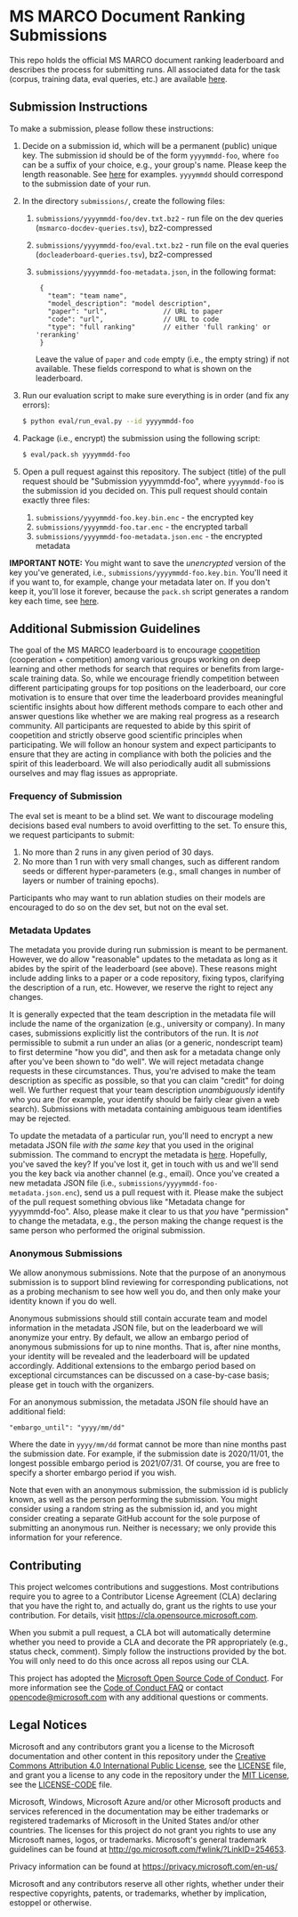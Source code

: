 # MS MARCO Document Ranking Submissions

This repo holds the official MS MARCO document ranking leaderboard and describes the process for submitting runs.
All associated data for the task (corpus, training data, eval queries, etc.) are available [here](https://microsoft.github.io/msmarco/Datasets).

## Submission Instructions

To make a submission, please follow these instructions:

1. Decide on a submission id, which will be a permanent (public) unique key. The submission id should be of the form `yyyymmdd-foo`, where `foo` can be a suffix of your choice, e.g., your group's name.
Please keep the length reasonable.
See [here](https://github.com/microsoft/MSMARCO-Document-Ranking-Submissions/tree/main/submissions) for examples.
`yyyymmdd` should correspond to the submission date of your run.

2. In the directory `submissions/`, create the following files:
   1. `submissions/yyyymmdd-foo/dev.txt.bz2` - run file on the dev queries (`msmarco-docdev-queries.tsv`), bz2-compressed
   2. `submissions/yyyymmdd-foo/eval.txt.bz2` - run file on the eval queries (`docleaderboard-queries.tsv`), bz2-compressed
   3. `submissions/yyyymmdd-foo-metadata.json`, in the following format:

       ```
        {
          "team": "team name",
          "model_description": "model description",
          "paper": "url",              // URL to paper
          "code": "url",               // URL to code
          "type": "full ranking"       // either 'full ranking' or 'reranking'
        }
       ```
       Leave the value of `paper` and `code` empty (i.e., the empty string) if not available.
       These fields correspond to what is shown on the leaderboard.

3. Run our evaluation script to make sure everything is in order (and fix any errors):
   ```bash
   $ python eval/run_eval.py --id yyyymmdd-foo
   ```

4. Package (i.e., encrypt) the submission using the following script:
   ```bash
   $ eval/pack.sh yyyymmdd-foo
   ```

5. Open a pull request against this repository.
The subject (title) of the pull request should be "Submission yyyymmdd-foo", where `yyyymmdd-foo` is the submission id you decided on.
This pull request should contain exactly three files:
   1. `submissions/yyyymmdd-foo.key.bin.enc` - the encrypted key
   2. `submissions/yyyymmdd-foo.tar.enc` - the encrypted tarball
   3. `submissions/yyyymmdd-foo-metadata.json.enc` - the encrypted metadata

**IMPORTANT NOTE:**
You might want to save the _unencrypted_ version of the key you've generated, i.e., `submissions/yyyymmdd-foo.key.bin`.
You'll need it if you want to, for example, change your metadata later on.
If you don't keep it, you'll lose it forever, because the `pack.sh` script generates a random key each time, see [here](https://github.com/microsoft/MSMARCO-Document-Ranking-Submissions/blob/main/eval/pack.sh#L6).

## Additional Submission Guidelines

The goal of the MS MARCO leaderboard is to encourage [coopetition](https://en.wikipedia.org/wiki/Coopetition) (cooperation + competition) among various groups working on deep learning and other methods for search that requires or benefits from large-scale training data.
So, while we encourage friendly competition between different participating groups for top positions on the leaderboard, our core motivation is to ensure that over time the leaderboard provides meaningful scientific insights about how different methods compare to each other and answer questions like whether we are making real progress as a research community.
All participants are requested to abide by this spirit of coopetition and strictly observe good scientific principles when participating.
We will follow an honour system and expect participants to ensure that they are acting in compliance with both the policies and the spirit of this leaderboard.
We will also periodically audit all submissions ourselves and may flag issues as appropriate. 

### Frequency of Submission
The eval set is meant to be a blind set.
We want to discourage modeling decisions based eval numbers to avoid overfitting to the set.
To ensure this, we request participants to submit:

1. No more than 2 runs in any given period of 30 days.
2. No more than 1 run with very small changes, such as different random seeds or different hyper-parameters (e.g., small changes in number of layers or number of training epochs).

Participants who may want to run ablation studies on their models are encouraged to do so on the dev set, but not on the eval set.

### Metadata Updates

The metadata you provide during run submission is meant to be permanent.
However, we do allow "reasonable" updates to the metadata as long as it abides by the spirit of the leaderboard (see above).
These reasons might include adding links to a paper or a code repository, fixing typos, clarifying the description of a run, etc.
However, we reserve the right to reject any changes.

It is generally expected that the team description in the metadata file will include the name of the organization (e.g., university or company).
In many cases, submissions explicitly list the contributors of the run.
It is _not_ permissible to submit a run under an alias (or a generic, nondescript team) to first determine "how you did", and then ask for a metadata change only after you've been shown to "do well".
We will reject metadata change requests in these circumstances.
Thus, you're advised to make the team description as specific as possible, so that you can claim "credit" for doing well.
We further request that your team description _unambiguously_ identify who you are (for example, your identify should be fairly clear given a web search).
Submissions with metadata containing ambiguous team identifies may be rejected.

To update the metadata of a particular run, you'll need to encrypt a new metadata JSON file _with the same key_ that you used in the original submission.
The command to encrypt the metadata is [here](https://github.com/microsoft/MSMARCO-Document-Ranking-Submissions/blob/main/eval/pack.sh#L11).
Hopefully, you've saved the key?
If you've lost it, get in touch with us and we'll send you the key back via another channel (e.g., email).
Once you've created a new metadata JSON file (i.e., `submissions/yyyymmdd-foo-metadata.json.enc`), send us a pull request with it.
Please make the subject of the pull request something obvious like "Metadata change for yyyymmdd-foo".
Also, please make it clear to us that _you_ have "permission" to change the metadata, e.g., the person making the change request is the same person who performed the original submission. 

### Anonymous Submissions

We allow anonymous submissions.
Note that the purpose of an anonymous submission is to support blind reviewing for corresponding publications, not as a probing mechanism to see how well you do, and then only make your identity known if you do well.

Anonymous submissions should still contain accurate team and model information in the metadata JSON file, but on the leaderboard we will anonymize your entry.
By default, we allow an embargo period of anonymous submissions for up to nine months.
That is, after nine months, your identity will be revealed and the leaderboard will be updated accordingly.
Additional extensions to the embargo period based on exceptional circumstances can be discussed on a case-by-case basis; please get in touch with the organizers.

For an anonymous submission, the metadata JSON file should have an additional field:

```
"embargo_until": "yyyy/mm/dd"
```

Where the date in `yyyy/mm/dd` format cannot be more than nine months past the submission date.
For example, if the submission date is 2020/11/01, the longest possible embargo period is 2021/07/31.
Of course, you are free to specify a shorter embargo period if you wish.

Note that even with an anonymous submission, the submission id is publicly known, as well as the person performing the submission.
You might consider using a random string as the submission id, and you might consider creating a separate GitHub account for the sole purpose of submitting an anonymous run.
Neither is necessary; we only provide this information for your reference.


## Contributing

This project welcomes contributions and suggestions.  Most contributions require you to agree to a
Contributor License Agreement (CLA) declaring that you have the right to, and actually do, grant us
the rights to use your contribution. For details, visit https://cla.opensource.microsoft.com.

When you submit a pull request, a CLA bot will automatically determine whether you need to provide
a CLA and decorate the PR appropriately (e.g., status check, comment). Simply follow the instructions
provided by the bot. You will only need to do this once across all repos using our CLA.

This project has adopted the [Microsoft Open Source Code of Conduct](https://opensource.microsoft.com/codeofconduct/).
For more information see the [Code of Conduct FAQ](https://opensource.microsoft.com/codeofconduct/faq/) or
contact [opencode@microsoft.com](mailto:opencode@microsoft.com) with any additional questions or comments.

## Legal Notices

Microsoft and any contributors grant you a license to the Microsoft documentation and other content
in this repository under the [Creative Commons Attribution 4.0 International Public License](https://creativecommons.org/licenses/by/4.0/legalcode),
see the [LICENSE](LICENSE) file, and grant you a license to any code in the repository under the [MIT License](https://opensource.org/licenses/MIT), see the
[LICENSE-CODE](LICENSE-CODE) file.

Microsoft, Windows, Microsoft Azure and/or other Microsoft products and services referenced in the documentation
may be either trademarks or registered trademarks of Microsoft in the United States and/or other countries.
The licenses for this project do not grant you rights to use any Microsoft names, logos, or trademarks.
Microsoft's general trademark guidelines can be found at http://go.microsoft.com/fwlink/?LinkID=254653.

Privacy information can be found at https://privacy.microsoft.com/en-us/

Microsoft and any contributors reserve all other rights, whether under their respective copyrights, patents,
or trademarks, whether by implication, estoppel or otherwise.

